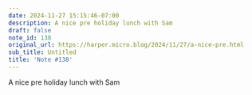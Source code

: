 ```yaml
---
date: 2024-11-27 15:15:46-07:00
description: A nice pre holiday lunch with Sam
draft: false
note_id: 138
original_url: https://harper.micro.blog/2024/11/27/a-nice-pre.html
sub_title: Untitled
title: 'Note #138'
---
```


A nice pre holiday lunch with Sam